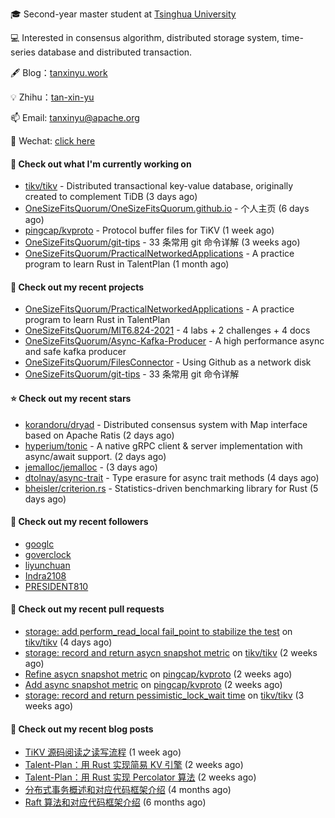 🎓 Second-year master student at [Tsinghua University](https://www.tsinghua.edu.cn/)

💻 Interested in consensus algorithm, distributed storage system, time-series database and distributed transaction.

🖋 Blog：[tanxinyu.work](https://tanxinyu.work)

💡 Zhihu：[tan-xin-yu](https://www.zhihu.com/people/tan-xin-yu-22)

📫 Email: [tanxinyu@apache.org](mailto:tanxinyu@apache.org)

💬 Wechat: [click here](https://github.com/LebronAl/LebronAl/issues/1)

#### 👷 Check out what I'm currently working on

- [tikv/tikv](https://github.com/tikv/tikv) - Distributed transactional key-value database, originally created to complement TiDB (3 days ago)
- [OneSizeFitsQuorum/OneSizeFitsQuorum.github.io](https://github.com/OneSizeFitsQuorum/OneSizeFitsQuorum.github.io) - 个人主页 (6 days ago)
- [pingcap/kvproto](https://github.com/pingcap/kvproto) - Protocol buffer files for TiKV (1 week ago)
- [OneSizeFitsQuorum/git-tips](https://github.com/OneSizeFitsQuorum/git-tips) - 33 条常用 git 命令详解 (3 weeks ago)
- [OneSizeFitsQuorum/PracticalNetworkedApplications](https://github.com/OneSizeFitsQuorum/PracticalNetworkedApplications) - A practice program to learn Rust in TalentPlan (1 month ago)

#### 🌱 Check out my recent projects

- [OneSizeFitsQuorum/PracticalNetworkedApplications](https://github.com/OneSizeFitsQuorum/PracticalNetworkedApplications) - A practice program to learn Rust in TalentPlan
- [OneSizeFitsQuorum/MIT6.824-2021](https://github.com/OneSizeFitsQuorum/MIT6.824-2021) - 4 labs &#43; 2 challenges &#43; 4 docs
- [OneSizeFitsQuorum/Async-Kafka-Producer](https://github.com/OneSizeFitsQuorum/Async-Kafka-Producer) - A high performance async and safe kafka producer
- [OneSizeFitsQuorum/FilesConnector](https://github.com/OneSizeFitsQuorum/FilesConnector) - Using Github as a network disk
- [OneSizeFitsQuorum/git-tips](https://github.com/OneSizeFitsQuorum/git-tips) - 33 条常用 git 命令详解

#### ⭐ Check out my recent stars

- [korandoru/dryad](https://github.com/korandoru/dryad) - Distributed consensus system with Map interface based on Apache Ratis (2 days ago)
- [hyperium/tonic](https://github.com/hyperium/tonic) - A native gRPC client &amp; server implementation with async/await support. (2 days ago)
- [jemalloc/jemalloc](https://github.com/jemalloc/jemalloc) -  (3 days ago)
- [dtolnay/async-trait](https://github.com/dtolnay/async-trait) - Type erasure for async trait methods (4 days ago)
- [bheisler/criterion.rs](https://github.com/bheisler/criterion.rs) - Statistics-driven benchmarking library for Rust (5 days ago)

#### 👯 Check out my recent followers

- [googlc](https://github.com/googlc)
- [goverclock](https://github.com/goverclock)
- [liyunchuan](https://github.com/liyunchuan)
- [Indra2108](https://github.com/Indra2108)
- [PRESIDENT810](https://github.com/PRESIDENT810)

#### 🔨 Check out my recent pull requests

- [storage: add perform_read_local fail_point  to stabilize the test](https://github.com/tikv/tikv/pull/13427) on [tikv/tikv](https://github.com/tikv/tikv) (4 days ago)
- [storage: record and return asycn snapshot metric](https://github.com/tikv/tikv/pull/13358) on [tikv/tikv](https://github.com/tikv/tikv) (2 weeks ago)
- [Refine asycn snapshot metric](https://github.com/pingcap/kvproto/pull/978) on [pingcap/kvproto](https://github.com/pingcap/kvproto) (2 weeks ago)
- [Add async snapshot metric](https://github.com/pingcap/kvproto/pull/974) on [pingcap/kvproto](https://github.com/pingcap/kvproto) (2 weeks ago)
- [storage: record and return pessimistic_lock_wait time](https://github.com/tikv/tikv/pull/13309) on [tikv/tikv](https://github.com/tikv/tikv) (3 weeks ago)

#### 📜 Check out my recent blog posts

- [TiKV 源码阅读之读写流程](https://tanxinyu.work/tikv-source-code-reading/) (1 week ago)
- [Talent-Plan：用 Rust 实现简易 KV 引擎](https://tanxinyu.work/naive-kvengine-in-rust/) (2 weeks ago)
- [Talent-Plan：用 Rust 实现 Percolator 算法](https://tanxinyu.work/percolator-in-rust/) (2 weeks ago)
- [分布式事务概述和对应代码框架介绍](https://tanxinyu.work/talent-plan-transaction-talk/) (4 months ago)
- [Raft 算法和对应代码框架介绍](https://tanxinyu.work/talent-plan-raft-talk/) (6 months ago)
